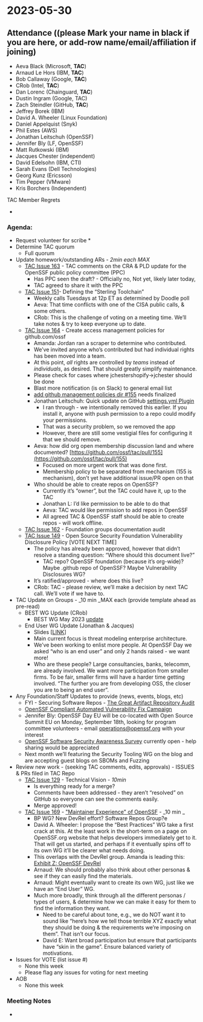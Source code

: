 # **2023-05-30**


## Attendance ((please **Mark your name in black if you are here,** or add-row name/email/affiliation if joining)



* Aeva Black (Microsoft, **TAC**)
* Arnaud Le Hors (IBM, **TAC**)
* Bob Callaway (Google, **TAC**)
* CRob (Intel, **TAC**)
* Dan Lorenc (Chainguard, **TAC**)
* Dustin Ingram (Google, TAC)
* Zach Steindler (GitHub, **TAC**)
* Jeffrey Borek (IBM)
* David A. Wheeler (Linux Foundation)
* Daniel Appelquist (Snyk)
* Phil Estes (AWS)
* Jonathan Leitschuh (OpenSSF)
* Jennifer Bly (LF, OpenSSF)
* Matt Rutkowski (IBM)
* Jacques Chester (independent)
* David Edelsohn (IBM, CTI)
* Sarah Evans (Dell Technologies)
* Georg Kunz (Ericsson)
* Tim Pepper (VMware)
* Kris Borchers (Independent)

TAC Member Regrets



*  


### Agenda:



* Request volunteer for scribe
    *  
* Determine TAC quorum
    *  Full quorum
* Update homework/outstanding ARs _- 2min each MAX_
    * [TAC Issue 163](https://github.com/ossf/tac/issues/163) - TAC comments on the CRA & PLD update for the OpenSSF public policy committee (PPC) 
        * Has PPC seen the draft?  - Officially no, Not yet, likely later today,
        * TAC agreed to share it with the PPC
    * [TAC Issue 151](https://github.com/ossf/tac/issues/151)- Defining the “Sterling Toolchain” 
        * Weekly calls Tuesdays at 12p ET as determined by Doodle poll
        * Aeva: That time conflicts with one of the CISA public calls, & some others.
        * CRob: This is the challenge of voting on a meeting time. We’ll take notes & try to keep everyone up to date.
    * [TAC Issue 164](https://github.com/ossf/tac/issues/164) - Create access management policies for github.com/ossf 
        * Amanda: Jordan ran a scraper to determine who contributed.
        * We’ve invited anyone who’s contributed but had individual rights has been moved into a team.
        * At this point, *all* rights are controlled by *teams* instead of *individuals*, as desired. That should greatly simplify maintenance.
        * Please check for cases where jchestershopify->jchester should be done
        * Blast more notification (is on Slack) to general email list
        * [add github management policies dir #155](https://github.com/ossf/tac/pull/155) needs finalized
        * Jonathan Leitschuh: Quick update on GitHub [settings.yml Plugin](https://github.com/apps/settings)
            * I ran through - we intentionally removed this earlier. If you install it, anyone with push permission to a repo could modify your permissions.
            * That was a security problem, so we removed the app
            * However, there are still some vestigial files for configuring it that we should remove.
        * Aeva: how did org open membership discussion land and where documented? [https://github.com/ossf/tac/pull/155](https://github.com/ossf/tac/pull/155)
            * Focused on more urgent work that was done first.
            * Membership policy to be separated from mechanism (155 is mechanism), don’t yet have additional issue/PR open on that
        * Who should be able to create repos on OpenSSF?
            * Currently it’s “owner”, but the TAC could have it, up to the TAC
            * Jonathan L: I’d like permission to be able to do that
            * Aeva: TAC would like permission to add repos in OpenSSF
            * All agreed TAC & OpenSSF staff should be able to create repos - will work offline.
    * [TAC Issue 162](https://github.com/ossf/tac/issues/162) - Foundation groups documentation audit 
    * [TAC Issue 149](https://github.com/ossf/tac/issues/149) - Open Source Security Foundation Vulnerability Disclosure Policy [VOTE NEXT TIME]
        * The policy has already been approved, however that didn’t resolve a standing question: “Where should this document live?”
            * TAC repo? OpenSSF foundation (because it’s org-wide)? Maybe .github repo of OpenSSF? Maybe Vulnerability Disclosures WG?
        * It’s ratified/approved - where does this live?
        * CRob: TAC - please review, we’ll make a decision by next TAC call. We’ll vote if we have to.
* TAC Update on Groups - _10 min _MAX each (provide template ahead as pre-read)
    *  BEST WG Update (CRob)
        * BEST WG May 2023 [update](https://docs.google.com/presentation/d/1__sodEVdVkp9UNSPOW-9WxDz4JvSWWkKgNwQ5HQ_Diw/edit#slide=id.g13dc63f7ee3_0_114)
    *  End User WG Update (Jonathan & Jacques)
        * Slides [[LINK](https://docs.google.com/presentation/d/1D6DK-_Muij3OKDeMc-E6jGQxE6uuaXTsAhIOuzSoswk/edit#slide=id.g13dc63f7ee3_0_114)]
        * Main current focus is threat modeling enterprise architecture.
        * We’ve been working to enlist more people. At OpenSSF Day we asked “who is an end user” and only 2 hands raised - we want more!
        * Who are these people? Large consultancies, banks, telecomm, are already involved. We want more participation from smaller firms. To be fair, smaller firms will have a harder time getting involved. “The further you are from developing OSS, the closer you are to being an end user”.
* Any Foundation/Staff Updates to provide (news, events, blogs, etc)
    * FYI - Securing Software Repos - [The Great Artifact Repository Audit](https://docs.google.com/document/d/1EzYfM5-S5I27fC8_YE-bN-nm-J8Q1tG6aC_MKYpUvH0/edit)
    * [OpenSSF Compliant Automated Vulnerability Fix Campaign](https://lucid.app/lucidchart/65a0acea-0e4f-432c-a74f-344b4a6efc3b/edit?page=cVk0lUk~7l3g&invitationId=inv_0f36ac45-0080-4f47-b7ae-959593d4b268#)
    * Jennifer Bly: OpenSSF Day EU will be co-located with Open Source Summit EU on Monday, September 18th, looking for program committee volunteers - email [operations@openssf.org](mailto:operations@openssf.org) with your interest
    * [OpenSSF Software Security Awareness Survey](https://www.research.net/r/HK8JVXP) currently open - help sharing would be appreciated
    * Next month we’ll featuring the Security Tooling WG on the blog and are accepting guest blogs on SBOMs and Fuzzing
* Review new work - (seeking TAC comments, edits, approvals) - ISSUES & PRs filed in TAC Repo
    * [TAC Issue 129](https://github.com/ossf/tac/pull/129) - Technical Vision - _10min_
        * Is everything ready for a merge?
        * Comments have been addressed - they aren’t “resolved” on GitHub so everyone can see the comments easily.
        * Merge approved!
    * [TAC Issue 169](https://github.com/ossf/tac/issues/169) - ["Maintainer Experience" of OpenSSF](https://github.com/ossf/tac/issues/169) - _10 min  _
        * BP WG?  New DevRel effort?  Software Repos Group?e
        * David A. Wheeler: I propose the “Best Practices” WG take a first crack at this. At the least work in the short-term on a page on OpenSSF.org website that helps developers immediately get to it. That will get us started, and perhaps if it eventually spins off to its own WG it’ll be clearer what needs doing.
        * This overlaps with the DevRel group. Amanda is leading this: [Exhibit Z: OpenSSF DevRel ](https://docs.google.com/document/d/1JvK2CFfu-LbndLsArm-iyQZe-mdfyvPGQJNIBQ9e0Fo/edit)
        * Arnaud: We should probably also think about other personas & see if they can easily find the materials.
        * Arnaud: Might eventually want to create its own WG, just like we have an “End User” WG.
        * Much more broadly, think through all the different personas / types of users, & determine how we can make it easy for them to find the information they want.
            * Need to be careful about tone, e.g., we do NOT want it to sound like “here’s how we tell those terrible XYZ exactly what they should be doing & the requirements we’re imposing on them”. That isn’t our focus.
            * David E: Want broad participation but ensure that participants have “skin in the game”. Ensure balanced variety of motivations.
* Issues for VOTE (list issue #)
    * None this week
    * Please flag any issues for voting for next meeting
* AOB
    * None this week


### Meeting Notes



*  


